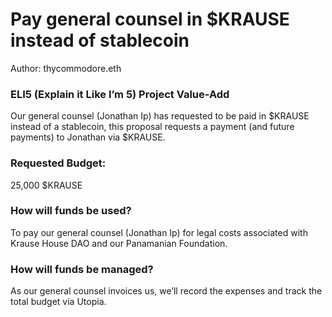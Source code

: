 # Pay general counsel in $KRAUSE instead of stablecoin

Author: thycommodore.eth

### ELI5 (Explain it Like I’m 5) Project Value-Add

Our general counsel (Jonathan Ip) has requested to be paid in $KRAUSE instead of a stablecoin, this proposal requests a payment (and future payments) to Jonathan via $KRAUSE. 

### Requested Budget:

25,000 $KRAUSE 

### How will funds be used?

To pay our general counsel (Jonathan Ip) for legal costs associated with Krause House DAO and our Panamanian Foundation. 

### How will funds be managed?

As our general counsel invoices us, we’ll record the expenses and track the total budget via Utopia.